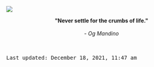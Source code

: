 <img src="https://komarev.com/ghpvc/?username=devblin&color=010409"></img>
<div align="center"><b><span>"Never settle for the crumbs of life."</span></b><br><br><i> - Og Mandino</i></div>


<br><br><kbd>Last updated: December 18, 2021, 11:47 am</kbd>